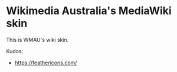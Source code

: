 Wikimedia Australia's MediaWiki skin
====================================

This is WMAU's wiki skin.

Kudos:

* https://feathericons.com/
